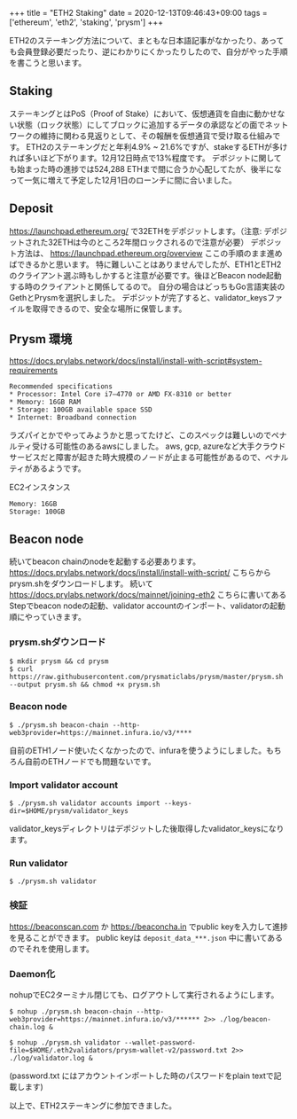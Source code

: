 +++
title = "ETH2 Staking"
date = 2020-12-13T09:46:43+09:00
tags = ['ethereum', 'eth2', 'staking', 'prysm']
+++

ETH2のステーキング方法について、まともな日本語記事がなかったり、あっても会員登録必要だったり、逆にわかりにくかったりしたので、自分がやった手順を書こうと思います。

## Staking
ステーキングとはPoS（Proof of Stake）において、仮想通貨を自由に動かせない状態（ロック状態）にしてブロックに追加するデータの承認などの面でネットワークの維持に関わる見返りとして、その報酬を仮想通貨で受け取る仕組みです。
ETH2のステーキングだと年利4.9% ~ 21.6%ですが、stakeするETHが多ければ多いほど下がります。12月12日時点で13%程度です。
デポジットに関しても始まった時の進捗では524,288 ETHまで間に合うか心配してたが、後半になって一気に増えて予定した12月1日のローンチに間に合いました。

## Deposit
https://launchpad.ethereum.org/ で32ETHをデポジットします。（注意: デポジットされた32ETHは今のところ2年間ロックされるので注意が必要）
デポジット方法は、 https://launchpad.ethereum.org/overview ここの手順のまま進めばできるかと思います。
特に難しいことはありませんでしたが、ETH1とETH2のクライアント選ぶ時もしかすると注意が必要です。後ほどBeacon node起動する時のクライアントと関係してるので。
自分の場合はどっちもGo言語実装のGethとPrysmを選択しました。
デポジットが完了すると、validator_keysファイルを取得できるので、安全な場所に保管します。

## Prysm 環境
https://docs.prylabs.network/docs/install/install-with-script#system-requirements
```
Recommended specifications
* Processor: Intel Core i7–4770 or AMD FX-8310 or better
* Memory: 16GB RAM
* Storage: 100GB available space SSD
* Internet: Broadband connection
```
ラズパイとかでやってみようかと思ってたけど、このスペックは難しいのでペナルティ受ける可能性のあるawsにしました。
aws, gcp, azureなど大手クラウドサービスだと障害が起きた時大規模のノードが止まる可能性があるので、ペナルティがあるようです。

EC2インスタンス
```
Memory: 16GB
Storage: 100GB
```

## Beacon node
続いてbeacon chainのnodeを起動する必要あります。
https://docs.prylabs.network/docs/install/install-with-script/ こちらからprysm.shをダウンロードします。
続いて https://docs.prylabs.network/docs/mainnet/joining-eth2 こちらに書いてあるStepでbeacon nodeの起動、validator accountのインポート、validatorの起動順にやっていきます。

### prysm.shダウンロード
```
$ mkdir prysm && cd prysm
$ curl https://raw.githubusercontent.com/prysmaticlabs/prysm/master/prysm.sh --output prysm.sh && chmod +x prysm.sh
```

### Beacon node
```
$ ./prysm.sh beacon-chain --http-web3provider=https://mainnet.infura.io/v3/****
```
自前のETH1ノード使いたくなかったので、infuraを使うようにしました。もちろん自前のETHノードでも問題ないです。

### Import validator account
```
$ ./prysm.sh validator accounts import --keys-dir=$HOME/prysm/validator_keys
```
validator_keysディレクトリはデポジットした後取得したvalidator_keysになります。

### Run validator
```
$ ./prysm.sh validator
```

### 検証
https://beaconscan.com か https://beaconcha.in でpublic keyを入力して進捗を見ることができます。
public keyは `deposit_data_***.json` 中に書いてあるのでそれを使用します。

### Daemon化
nohupでEC2ターミナル閉じても、ログアウトして実行されるようにします。
```
$ nohup ./prysm.sh beacon-chain --http-web3provider=https://mainnet.infura.io/v3/****** 2>> ./log/beacon-chain.log &

$ nohup ./prysm.sh validator --wallet-password-file=$HOME/.eth2validators/prysm-wallet-v2/password.txt 2>> ./log/validator.log &
```
(password.txt にはアカウントインポートした時のパスワードをplain textで記載します)

以上で、ETH2ステーキングに参加できました。